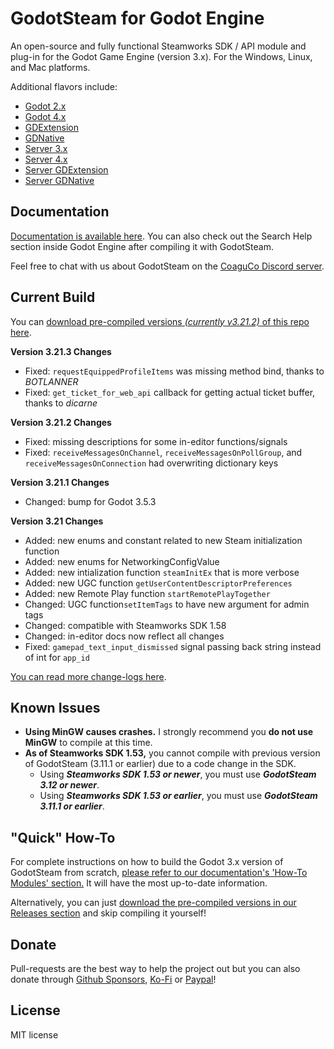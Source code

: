 # GodotSteam for Godot Engine
An open-source and fully functional Steamworks SDK / API module and plug-in for the Godot Game Engine (version 3.x). For the Windows, Linux, and Mac platforms. 

Additional flavors include:
- [Godot 2.x](https://github.com/CoaguCo-Industries/GodotSteam/tree/godot2)
- [Godot 4.x](https://github.com/CoaguCo-Industries/GodotSteam/tree/godot4)
- [GDExtension](https://github.com/CoaguCo-Industries/GodotSteam/tree/gdextension)
- [GDNative](https://github.com/CoaguCo-Industries/GodotSteam/tree/gdnative)
- [Server 3.x](https://github.com/CoaguCo-Industries/GodotSteam-Server/tree/server3)
- [Server 4.x](https://github.com/CoaguCo-Industries/GodotSteam-Server/tree/server4)
- [Server GDExtension](https://github.com/CoaguCo-Industries/GodotSteam-Server/tree/gdextension)
- [Server GDNative](https://github.com/CoaguCo-Industries/GodotSteam-Server/tree/gdnative)

Documentation
---
[Documentation is available here](https://godotsteam.com).  You can also check out the Search Help section inside Godot Engine after compiling it with GodotSteam.

Feel free to chat with us about GodotSteam on the [CoaguCo Discord server](https://discord.gg/SJRSq6K).

Current Build
---
You can [download pre-compiled versions _(currently v3.21.2)_ of this repo here](https://github.com/CoaguCo-Industries/GodotSteam/releases).

**Version 3.21.3 Changes**
- Fixed: `requestEquippedProfileItems` was missing method bind, thanks to _BOTLANNER_
- Fixed: `get_ticket_for_web_api` callback for getting actual ticket buffer, thanks to _dicarne_

**Version 3.21.2 Changes**
- Fixed: missing descriptions for some in-editor functions/signals
- Fixed: `receiveMessagesOnChannel`, `receiveMessagesOnPollGroup`, and `receiveMessagesOnConnection` had overwriting dictionary keys

**Version 3.21.1 Changes**
- Changed: bump for Godot 3.5.3

**Version 3.21 Changes**
- Added: new enums and constant related to new Steam initialization function
- Added: new enums for NetworkingConfigValue
- Added: new intialization function `steamInitEx` that is more verbose
- Added: new UGC function `getUserContentDescriptorPreferences`
- Added: new Remote Play function `startRemotePlayTogether`
- Changed: UGC function`setItemTags` to have new argument for admin tags
- Changed: compatible with Steamworks SDK 1.58
- Changed: in-editor docs now reflect all changes
- Fixed: `gamepad_text_input_dismissed` signal passing back string instead of int for `app_id` 

[You can read more change-logs here](https://godotsteam.com/changelog/godot3/).

Known Issues
---
- **Using MinGW causes crashes.** I strongly recommend you **do not use MinGW** to compile at this time.
- **As of Steamworks SDK 1.53,** you cannot compile with previous version of GodotSteam (3.11.1 or earlier) due to a code change in the SDK.
  - Using _**Steamworks SDK 1.53 or newer**_, you must use _**GodotSteam 3.12 or newer**_.
  - Using _**Steamworks SDK 1.53 or earlier**_, you must use _**GodotSteam 3.11.1 or earlier**_.

"Quick" How-To
---
For complete instructions on how to build the Godot 3.x version of GodotSteam from scratch, [please refer to our documentation's 'How-To Modules' section.](https://godotsteam.com/howto/modules/) It will have the most up-to-date information.

Alternatively, you can just [download the pre-compiled versions in our Releases section](https://github.com/CoaguCo-Industries/GodotSteam/releases) and skip compiling it yourself!

Donate
---
Pull-requests are the best way to help the project out but you can also donate through [Github Sponsors](https://github.com/sponsors/Gramps), [Ko-Fi](https://ko-fi.com/grampsgarcia) or [Paypal](https://www.paypal.me/sithlordkyle)!

License
---
MIT license
